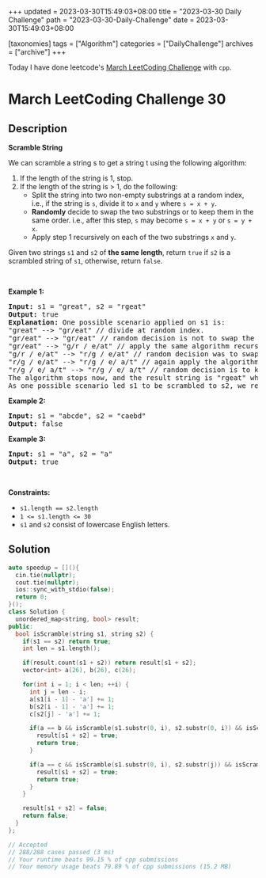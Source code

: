 +++
updated = 2023-03-30T15:49:03+08:00
title = "2023-03-30 Daily Challenge"
path = "2023-03-30-Daily-Challenge"
date = 2023-03-30T15:49:03+08:00

[taxonomies]
tags = ["Algorithm"]
categories = ["DailyChallenge"]
archives = ["archive"]
+++

Today I have done leetcode's [March LeetCoding Challenge](https://leetcode.com/problems/scramble-string/) with `cpp`.

<!-- more -->

# March LeetCoding Challenge 30

## Description

**Scramble String**

<p>We can scramble a string s to get a string t using the following algorithm:</p>

<ol>
	<li>If the length of the string is 1, stop.</li>
	<li>If the length of the string is &gt; 1, do the following:
	<ul>
		<li>Split the string into two non-empty substrings at a random index, i.e., if the string is <code>s</code>, divide it to <code>x</code> and <code>y</code> where <code>s = x + y</code>.</li>
		<li><strong>Randomly</strong>&nbsp;decide to swap the two substrings or to keep them in the same order. i.e., after this step, <code>s</code> may become <code>s = x + y</code> or <code>s = y + x</code>.</li>
		<li>Apply step 1 recursively on each of the two substrings <code>x</code> and <code>y</code>.</li>
	</ul>
	</li>
</ol>

<p>Given two strings <code>s1</code> and <code>s2</code> of <strong>the same length</strong>, return <code>true</code> if <code>s2</code> is a scrambled string of <code>s1</code>, otherwise, return <code>false</code>.</p>

<p>&nbsp;</p>
<p><strong class="example">Example 1:</strong></p>

<pre>
<strong>Input:</strong> s1 = &quot;great&quot;, s2 = &quot;rgeat&quot;
<strong>Output:</strong> true
<strong>Explanation:</strong> One possible scenario applied on s1 is:
&quot;great&quot; --&gt; &quot;gr/eat&quot; // divide at random index.
&quot;gr/eat&quot; --&gt; &quot;gr/eat&quot; // random decision is not to swap the two substrings and keep them in order.
&quot;gr/eat&quot; --&gt; &quot;g/r / e/at&quot; // apply the same algorithm recursively on both substrings. divide at random index each of them.
&quot;g/r / e/at&quot; --&gt; &quot;r/g / e/at&quot; // random decision was to swap the first substring and to keep the second substring in the same order.
&quot;r/g / e/at&quot; --&gt; &quot;r/g / e/ a/t&quot; // again apply the algorithm recursively, divide &quot;at&quot; to &quot;a/t&quot;.
&quot;r/g / e/ a/t&quot; --&gt; &quot;r/g / e/ a/t&quot; // random decision is to keep both substrings in the same order.
The algorithm stops now, and the result string is &quot;rgeat&quot; which is s2.
As one possible scenario led s1 to be scrambled to s2, we return true.
</pre>

<p><strong class="example">Example 2:</strong></p>

<pre>
<strong>Input:</strong> s1 = &quot;abcde&quot;, s2 = &quot;caebd&quot;
<strong>Output:</strong> false
</pre>

<p><strong class="example">Example 3:</strong></p>

<pre>
<strong>Input:</strong> s1 = &quot;a&quot;, s2 = &quot;a&quot;
<strong>Output:</strong> true
</pre>

<p>&nbsp;</p>
<p><strong>Constraints:</strong></p>

<ul>
	<li><code>s1.length == s2.length</code></li>
	<li><code>1 &lt;= s1.length &lt;= 30</code></li>
	<li><code>s1</code> and <code>s2</code> consist of lowercase English letters.</li>
</ul>


## Solution

``` cpp
auto speedup = [](){
  cin.tie(nullptr);
  cout.tie(nullptr);
  ios::sync_with_stdio(false);
  return 0;
}();
class Solution {
  unordered_map<string, bool> result;
public:
  bool isScramble(string s1, string s2) {
    if(s1 == s2) return true;
    int len = s1.length();

    if(result.count(s1 + s2)) return result[s1 + s2];
    vector<int> a(26), b(26), c(26);

    for(int i = 1; i < len; ++i) {
      int j = len - i;
      a[s1[i - 1] - 'a'] += 1;
      b[s2[i - 1] - 'a'] += 1;
      c[s2[j] - 'a'] += 1;

      if(a == b && isScramble(s1.substr(0, i), s2.substr(0, i)) && isScramble(s1.substr(i), s2.substr(i))) {
        result[s1 + s2] = true;
        return true;
      }

      if(a == c && isScramble(s1.substr(0, i), s2.substr(j)) && isScramble(s1.substr(i), s2.substr(0, j))) {
        result[s1 + s2] = true;
        return true;
      }
    }

    result[s1 + s2] = false;
    return false;
  }
};

// Accepted
// 288/288 cases passed (3 ms)
// Your runtime beats 99.15 % of cpp submissions
// Your memory usage beats 79.89 % of cpp submissions (15.2 MB)
```

